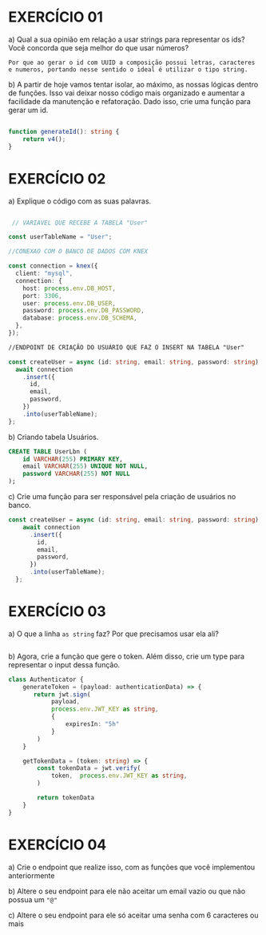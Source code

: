 # EXERCÍCIO 01

a) Qual a sua opinião em relação a usar strings para representar os ids? Você concorda que seja melhor do que usar números?
~~~
Por que ao gerar o id com UUID a composição possui letras, caracteres e numeros, portando nesse sentido o ideal é utilizar o tipo string.
~~~

b) A partir de hoje vamos tentar isolar, ao máximo, as nossas lógicas dentro de funções. Isso vai deixar nosso código mais organizado e aumentar a facilidade da manutenção e refatoração. Dado isso, crie uma função para gerar um id.

~~~typescript

function generateId(): string {
    return v4();
}

~~~

# EXERCÍCIO 02 

a) Explique o código com as suas palavras.
~~~typescript

 // VARIAVEL QUE RECEBE A TABELA "User"

const userTableName = "User";   

//CONEXAO COM O BANCO DE DADOS COM KNEX

const connection = knex({  
  client: "mysql",
  connection: {
    host: process.env.DB_HOST,
    port: 3306,
    user: process.env.DB_USER,
    password: process.env.DB_PASSWORD,
    database: process.env.DB_SCHEMA,
  },
});

//ENDPOINT DE CRIAÇÃO DO USUÁRIO QUE FAZ O INSERT NA TABELA "User"

const createUser = async (id: string, email: string, password: string) => {
  await connection 
    .insert({
      id,
      email,
      password,
    })
    .into(userTableName);
};

~~~


b) Criando tabela Usuários.

~~~sql
CREATE TABLE UserLbn (
	id VARCHAR(255) PRIMARY KEY,
    email VARCHAR(255) UNIQUE NOT NULL,
    password VARCHAR(255) NOT NULL
);
~~~

c) Crie uma função para ser responsável pela criação de usuários no banco.

~~~typescript
const createUser = async (id: string, email: string, password: string) => {
    await connection
      .insert({
        id,
        email,
        password,
      })
      .into(userTableName);
  };
~~~

# EXERCÍCIO 03

a) O que a linha `as string` faz? Por que precisamos usar ela ali?

~~~
~~~

b) Agora, crie a função que gere o token. Além disso, crie um type  para representar o input dessa função.

~~~typescript
class Authenticator {
    generateToken = (payload: authenticationData) => {
       return jwt.sign(
            payload,
            process.env.JWT_KEY as string, 
            {
                expiresIn: "5h"
            }
        )
    }

    getTokenData = (token: string) => {
        const tokenData = jwt.verify(
            token,  process.env.JWT_KEY as string, 
        )

        return tokenData
    }
}
~~~

# EXERCÍCIO 04

a) Crie o endpoint que realize isso, com as funções que você implementou anteriormente

b) Altere o seu endpoint para ele não aceitar um email vazio ou que não possua um `"@"`

c) Altere o seu endpoint para ele só aceitar uma senha com 6 caracteres ou mais
